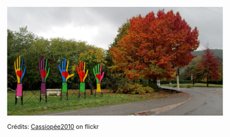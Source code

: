 ![Naël](/images/2022-05-09.jpg)

Crédits: [Cassiopée2010](https://www.flickr.com/people/cmoi30/) on flickr